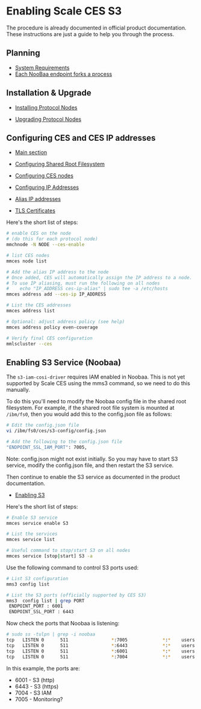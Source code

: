 # Enabling Scale CES S3

The procedure is already documented in official product documentation.  These
instructions are just a guide to help you through the process.

## Planning

- [System Requirements](https://www.ibm.com/docs/en/storage-scale/5.2.2?topic=s3-configuration-considerations-ces-clusters)
- [Each NooBaa endpoint forks a process](https://www.ibm.com/docs/en/storage-scale/5.2.2?topic=s3-configuration-considerations-each-noobaa-endpoint-fork-process)

## Installation & Upgrade

- [Installing Protocol Nodes](https://www.ibm.com/docs/en/storage-scale/5.2.2?topic=installing-storage-scale-linux-nodes-deploying-protocols)

- [Upgrading Protocol Nodes](https://www.ibm.com/docs/en/storage-scale/5.2.2?topic=upgrading-storage-scale-protocol-nodes)

## Configuring CES and CES IP addresses

- [Main section](https://www.ibm.com/docs/en/storage-scale/5.2.2?topic=configuring-ces-protocols)

- [Configuring Shared Root Filesystem](https://www.ibm.com/docs/en/storage-scale/5.2.2?topic=cces-setting-up-cluster-export-services-shared-root-file-system)

- [Configuring CES nodes](https://www.ibm.com/docs/en/storage-scale/5.2.2?topic=services-configuring-cluster-export-nodes)

- [Configuring IP Addresses](https://www.ibm.com/docs/en/storage-scale/5.2.2?topic=services-configuring-ces-protocol-service-ip-addresses)

- [Alias IP addresses](https://www.ibm.com/docs/en/storage-scale/5.2.2?topic=services-ces-ip-aliasing-network-adapters-protocol-nodes)

- [TLS Certificates](https://www.ibm.com/docs/en/storage-scale/5.2.2?topic=ccp-setting-up-self-signed-ssltls-certificates-secure-communication-between-s3-client-s3-service)

Here's the short list of steps:

```bash
# enable CES on the node
# (do this for each protocol node)
mmchnode -N NODE --ces-enable

# list CES nodes
mmces node list

# Add the alias IP address to the node
# Once added, CES will automatically assign the IP address to a node.
# To use IP aliasing, must run the following on all nodes
#    echo "IP_ADDRESS ces-ip-alias" | sudo tee -a /etc/hosts
mmces address add --ces-ip IP_ADDRESS

# List the CES addresses
mmces address list

# Optional: adjust address policy (see help)
mmces address policy even-coverage

# Verify final CES configuration
mmlscluster --ces
```

## Enabling S3 Service (Noobaa)

The `s3-iam-cosi-driver` requires IAM enabled in Noobaa.  This is not yet supported
by Scale CES using the mms3 command, so we need to do this manually.

To do this you'll need to modify the Noobaa config file in the shared root filesystem.
For example, if the shared root file system is mounted at `/ibm/fs0`, then
you would add this to the config.json file as follows:

```bash
# Edit the config.json file
vi /ibm/fs0/ces/s3-config/config.json

# Add the following to the config.json file
"ENDPOINT_SSL_IAM_PORT": 7005,
```

Note: config.json might not exist initially.  So you may have to start S3 service,
modify the config.json file, and then restart the S3 service.

Then continue to enable the S3 service as documented in the product documentation.

- [Enabling S3](https://www.ibm.com/docs/en/storage-scale/5.2.2?topic=services-configuring-enabling-smb-nfs-s3-protocol)

Here's the short list of steps:

```bash
# Enable S3 service
mmces service enable S3

# List the services
mmces service list

# Useful command to stop/start S3 on all nodes
mmces service [stop|start] S3 -a
```

Use the following command to control S3 ports used:

```bash
# List S3 configuration
mms3 config list

# List the S3 ports (officially supported by CES S3)
mms3  config list | grep PORT
 ENDPOINT_PORT : 6001
 ENDPOINT_SSL_PORT : 6443
```

Now check the ports that Noobaa is listening:

```bash
# sudo ss -tulpn | grep -i noobaa
tcp   LISTEN 0      511                *:7005             *:*    users:(("noobaa",pid=3255078,fd=25))
tcp   LISTEN 0      511                *:6443             *:*    users:(("noobaa",pid=3255078,fd=24))
tcp   LISTEN 0      511                *:6001             *:*    users:(("noobaa",pid=3255078,fd=23))
tcp   LISTEN 0      511                *:7004             *:*    users:(("noobaa",pid=3255078,fd=22))
```

In this example, the ports are:

- 6001 - S3 (http)
- 6443 - S3 (https)
- 7004 - S3 IAM
- 7005 - Monitoring?
